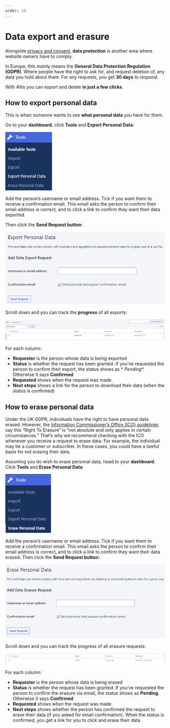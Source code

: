 ```yaml
---
order: 10
---
```


# Data export and erasure

Alongside [privacy and consent](README.md), **data protection** is another area where website owners have to comply.

In Europe, this mainly means the **General Data Protection Regulation (GDPR)**. Where people have the right to ask for, and request
deletion of, any data you hold about them. For any requests, you get **30 days** to respond.

With Altis you can export and delete **in just a few clicks**.

## How to export personal data

This is when someone wants to see **what personal data** you have for them.

Go to your **dashboard**, click **Tools** and **Export Personal Data**:

![Screenshot](../assets/date-export-image3.png)

Add the person’s username or email address. Tick if you want them to receive a confirmation email. This email asks the person to
confirm their email address is correct, and to click a link to confirm they want their data exported.

Then click the **Send Request button**:

![Screenshot](../assets/date-export-image2.png)

Scroll down and you can track the **progress** of all exports:

![Screenshot](../assets/date-export-image6.png)

For each column:

- **Requester** is the person whose data is being exported
- **Status** is whether the request has been granted. If you’ve requested the person to confirm their export, the status shows as *
  *Pending**. Otherwise it says **Confirmed**
- **Requested** shows when the request was made
- **Next steps** shows a link for the person to download their data (when the status is confirmed)

## How to erase personal data

Under the UK GDPR, individuals have the right to have personal data erased. However,
the [Information Commissioner’s Office (ICO) guidelines](https://ico.org.uk/for-organisations/guide-to-data-protection/guide-to-the-general-data-protection-regulation-gdpr/individual-rights/right-to-erasure/)
say this “Right To Erasure” is “not absolute and only applies in certain circumstances.” That’s why we recommend checking with the
ICO whenever you receive a request to erase data. For example, the individual may be a customer or subscriber. In these cases, you
could have a lawful basis for not erasing their data.

Assuming you do wish to erase personal data, head to your **dashboard**. Click **Tools** and **Erase Personal Data**:

![Screenshot](../assets/date-export-image1.png)

Add the person’s username or email address. Tick if you want them to receive a confirmation email. This email asks the person to
confirm their email address is correct, and to click a link to confirm they want their data erased. Then click the **Send Request
button**:

![Screenshot](../assets/date-export-image5.png)

Scroll down and you can track the progress of all erasure requests:

![Screenshot](../assets/date-export-image4.png)

For each column:

- **Requester** is the person whose data is being erased
- **Status** is whether the request has been granted. If you’ve requested the person to confirm the erasure via email, the status
  shows as **Pending**. Otherwise it says **Confirmed**
- **Requested** shows when the request was made
- **Next steps** shows whether the person has confirmed the request to erase their data (if you asked for email confirmation). When
  the status is confirmed, you get a link for you to click and erase their data
